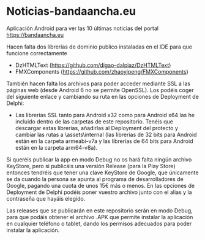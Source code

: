 # Noticias-bandaancha.eu
Aplicación Android para ver las 10 últimas noticias del portal https://bandaancha.eu

Hacen falta dos librerías de dominio publico instaladas en el IDE para que funcione correctamente

* DzHTMLText (https://github.com/digao-dalpiaz/DzHTMLText)
* FMXComponents (https://github.com/zhaoyipeng/FMXComponents)

También hacen falta los archivos para poder acceder mediante SSL a las páginas web (desde Android 6 no se permite OpenSSL). Los podéis coger del siguiente enlace y cambiando su ruta en las opciones de Deployment de Delphi:

* Las librerías SSL tanto para Android x32 como para Android x64 las he incluido dentro de las carpetas de este repositorio. Tenéis que descargar estas librerías, añadirlas al Deployment del protecto y cambiar las rutas a \assets\internal (las librerías de 32 bits para Android están en la carpeta armeabi-v7a y las librerías de 64 bits para Android están en la carpeta arm64-v8a).

Si queréis publicar la app en modo Debug no os hará falta ningún archivo KeyStore, pero si publicáis una versión Release (para la Play Store) entonces tendréis que tener una clave KeyStore de Google, que únicamente se da cuando la persona se apunta al programa de desarrolladores de Google, pagando una cuota de unos 15€ más o menos. En las opciones de Deployment de Delphi podéis poner vuestro archivo junto con el alias y la contraseña que hayáis elegido.

Las releases que se publicarán en este repositorio serán en modo Debug, para que podáis obtener el archivo .APK que permite instalar la aplicación en cualquier teléfono o tablet, dando los permisos adecuados para poder instalar la aplicación.
